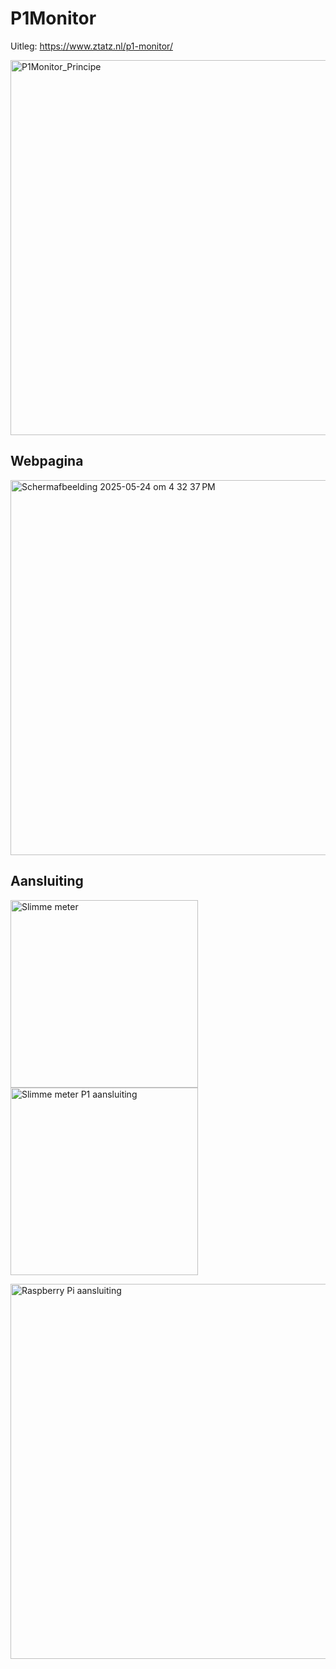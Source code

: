 # P1Monitor

Uitleg: https://www.ztatz.nl/p1-monitor/

<img width="600" alt="P1Monitor_Principe" src="https://github.com/user-attachments/assets/f83bdf05-4668-4e2b-ae2e-24cd84a69c58" />

## Webpagina

<img width="600" alt="Scherm­afbeelding 2025-05-24 om 4 32 37 PM" src="https://github.com/user-attachments/assets/e1a2725d-789c-4d37-9f3b-a2018270464b" />
<p>

## Aansluiting
  
<img width="300" alt="Slimme meter" src="https://github.com/user-attachments/assets/30548e35-1241-44dc-bba1-512c8fb3eae9" />
<img width="300" alt="Slimme meter P1 aansluiting" src="https://github.com/user-attachments/assets/3e6eab73-ae7c-44f1-8a09-5e595781d2b6" />
<p>

<img width="600" alt="Raspberry Pi aansluiting" src="https://github.com/user-attachments/assets/b4f0d40d-0b3b-4ea2-a0a7-072f08790e72" />
